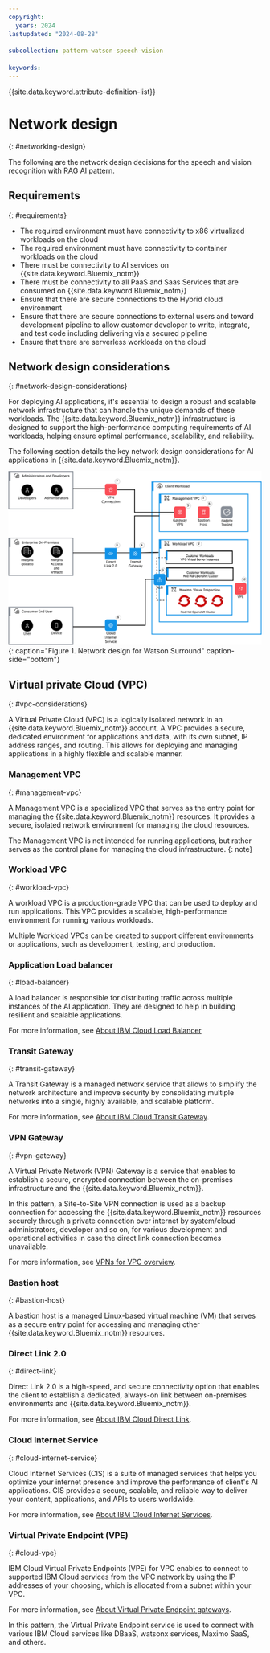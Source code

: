```yaml
---
copyright:
  years: 2024
lastupdated: "2024-08-28"

subcollection: pattern-watson-speech-vision

keywords:
---
```

{{site.data.keyword.attribute-definition-list}}

# Network design
{: #networking-design}

The following are the network design decisions for the speech and vision recognition with RAG AI pattern.

## Requirements
{: #requirements}

* The required environment must have connectivity to x86 virtualized workloads on the cloud
* The required environment must have connectivity to container workloads on the cloud
* There must be connectivity to AI services on {{site.data.keyword.Bluemix_notm}}
* There must be connectivity to all PaaS and Saas Services that are consumed on {{site.data.keyword.Bluemix_notm}}
* Ensure that there are secure connections to the Hybrid cloud environment
* Ensure that there are secure connections to external users and toward development pipeline to allow customer developer to write, integrate, and test code including delivering via a secured pipeline
* Ensure that there are serverless workloads on the cloud

## Network design considerations
{: #network-design-considerations}

For deploying AI applications, it's essential to design a robust and scalable network infrastructure that can handle the unique demands of these workloads. The {{site.data.keyword.Bluemix_notm}} infrastructure is designed to support the high-performance computing requirements of AI workloads, helping ensure optimal performance, scalability, and reliability.

The following section details the key network design considerations for AI applications in {{site.data.keyword.Bluemix_notm}}.

![Network design](image/watson-surround-pattern-networking.svg "Network design"){: caption="Figure 1. Network design for Watson Surround" caption-side="bottom"}

## Virtual private Cloud (VPC)
{: #vpc-considerations}

A Virtual Private Cloud (VPC) is a logically isolated network in an {{site.data.keyword.Bluemix_notm}} account. A VPC provides a secure, dedicated environment for applications and data, with its own subnet, IP address ranges, and routing. This allows for deploying and managing applications in a highly flexible and scalable manner.

### Management VPC
{: #management-vpc}

A Management VPC is a specialized VPC that serves as the entry point for managing the {{site.data.keyword.Bluemix_notm}} resources. It provides a secure, isolated network environment for managing the cloud resources.

The Management VPC is not intended for running applications, but rather serves as the control plane for managing the cloud infrastructure.
{: note}

### Workload VPC
{: #workload-vpc}

A workload VPC is a production-grade VPC that can be used to deploy and run applications. This VPC provides a scalable, high-performance environment for running various workloads.

Multiple Workload VPCs can be created to support different environments or applications, such as development, testing, and production.

### Application Load balancer
{: #load-balancer}

A load balancer is responsible for distributing traffic across multiple instances of the AI application. They are designed to help in building resilient and scalable applications.

For more information, see [About IBM Cloud Load Balancer](/docs/loadbalancer-service?topic=loadbalancer-service-about-ibm-cloud-load-balancer)

### Transit Gateway
{: #transit-gateway}

A Transit Gateway is a managed network service that allows to simplify the network architecture and improve security by consolidating multiple networks into a single, highly available, and scalable platform.

For more information, see [About IBM Cloud Transit Gateway](/docs/transit-gateway?topic=transit-gateway-about).

### VPN Gateway
{: #vpn-gateway}

A Virtual Private Network (VPN) Gateway is a service that enables to establish a secure, encrypted connection between the on-premises infrastructure and the {{site.data.keyword.Bluemix_notm}}.

In this pattern, a Site-to-Site VPN connection is used as a backup connection for accessing the {{site.data.keyword.Bluemix_notm}} resources securely through a private connection over internet by system/cloud administrators, developer and so on, for various development and operational activities in case the direct link connection becomes unavailable.

For more information, see [VPNs for VPC overview](/docs/vpc?topic=vpc-vpn-overview&interface=ui).

### Bastion host
{: #bastion-host}

A bastion host is a managed Linux-based virtual machine (VM) that serves as a secure entry point for accessing and managing other {{site.data.keyword.Bluemix_notm}} resources.

### Direct Link 2.0
{: #direct-link}

Direct Link 2.0 is a high-speed, and secure connectivity option that enables the client to establish a dedicated, always-on link between on-premises environments and {{site.data.keyword.Bluemix_notm}}.

For more information, see [About IBM Cloud Direct Link](https://cloud.ibm.com/docs/dl?topic=dl-dl-about).

### Cloud Internet Service
{: #cloud-internet-service}

Cloud Internet Services (CIS) is a suite of managed services that helps you optimize your internet presence and improve the performance of client's AI applications. CIS  provides a secure, scalable, and reliable way to deliver your content, applications, and APIs to users worldwide.

For more information, see [About IBM Cloud Internet Services](/docs/cis?topic=cis-about-ibm-cloud-internet-services-cis).

### Virtual Private Endpoint (VPE)
{: #cloud-vpe}

IBM Cloud Virtual Private Endpoints (VPE) for VPC enables to connect to supported IBM Cloud services from the VPC network by using the IP addresses of your choosing, which is allocated from a subnet within your VPC.

For more information, see [About Virtual Private Endpoint gateways](https://cloud.ibm.com/docs/vpc?topic=vpc-about-vpe).

In this pattern, the Virtual Private Endpoint service is used to connect with various IBM Cloud services like DBaaS, watsonx services, Maximo SaaS, and others.
